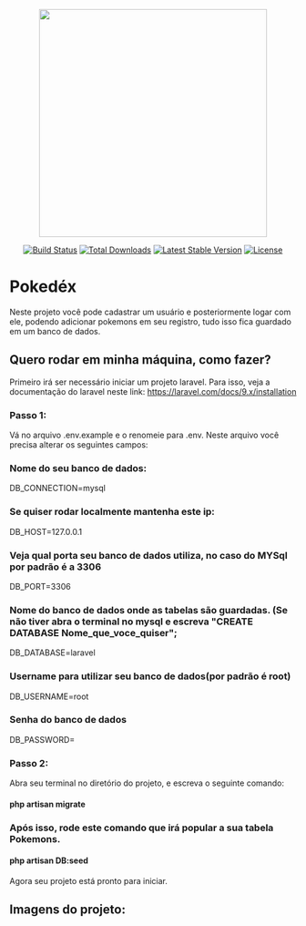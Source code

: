 <p align="center"><a href="https://laravel.com" target="_blank"><img src="https://raw.githubusercontent.com/laravel/art/master/logo-lockup/5%20SVG/2%20CMYK/1%20Full%20Color/laravel-logolockup-cmyk-red.svg" width="400"></a></p>

<p align="center">
<a href="https://travis-ci.org/laravel/framework"><img src="https://travis-ci.org/laravel/framework.svg" alt="Build Status"></a>
<a href="https://packagist.org/packages/laravel/framework"><img src="https://img.shields.io/packagist/dt/laravel/framework" alt="Total Downloads"></a>
<a href="https://packagist.org/packages/laravel/framework"><img src="https://img.shields.io/packagist/v/laravel/framework" alt="Latest Stable Version"></a>
<a href="https://packagist.org/packages/laravel/framework"><img src="https://img.shields.io/packagist/l/laravel/framework" alt="License"></a>
</p>
<h1>Pokedéx</h1>
Neste projeto você pode cadastrar um usuário e posteriormente logar com ele, podendo adicionar pokemons em seu registro, tudo isso fica guardado
em um banco de dados.

## Quero rodar em minha máquina, como fazer?

Primeiro irá ser necessário iniciar um projeto laravel. Para isso, veja a documentação do laravel neste link: https://laravel.com/docs/9.x/installation

### Passo 1:
Vá no arquivo .env.example e o renomeie para .env.
Neste arquivo você precisa alterar os seguintes campos:<br>

### Nome do seu banco de dados:<br>

DB_CONNECTION=mysql<br>
### Se quiser rodar localmente mantenha este ip:<br>
DB_HOST=127.0.0.1<br>
### Veja qual porta seu banco de dados utiliza, no caso do MYSql por padrão é a 3306<br>
DB_PORT=3306<br>
### Nome do banco de dados onde as tabelas são guardadas. (Se não tiver abra o terminal no mysql e escreva "CREATE DATABASE Nome_que_voce_quiser";<br>
DB_DATABASE=laravel<br>
### Username para utilizar seu banco de dados(por padrão é root)
DB_USERNAME=root<br>
### Senha do banco de dados
DB_PASSWORD=

### Passo 2:

Abra seu terminal no diretório do projeto, e escreva o seguinte comando:

#### php artisan migrate

### Após isso, rode este comando que irá popular a sua tabela Pokemons.

#### php artisan DB:seed

Agora seu projeto está pronto para iniciar.

## Imagens do projeto: 

